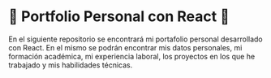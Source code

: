 # 💼 Portfolio Personal con React 💼
En el siguiente repositorio se encontrará mi portafolio personal desarrollado con React. En el mismo se podrán encontrar mis datos personales, mi formación académica, mi experiencia laboral, los proyectos en los que he trabajado y mis habilidades técnicas.
